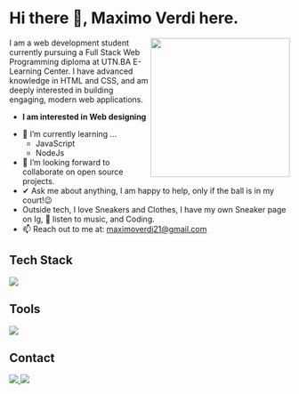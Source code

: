 # Hi there 👋, Maximo Verdi here. 

<picture> <img align="right" src="https://github.com/7oSkaaa/7oSkaaa/blob/main/Images/Right_Side.gif?raw=true" width = 250px></picture>


I am a web development student currently pursuing a Full Stack Web Programming diploma at UTN.BA E-Learning Center. I have advanced knowledge in HTML and CSS, and am deeply interested in building engaging, modern web applications.
* **I am interested in Web designing**
- 🌱 I’m currently learning ...
  - JavaScript
  - NodeJs
- 👯 I’m looking forward to collaborate on open source projects.
- ✔ Ask me about anything, I am happy to help, only if the ball is in my court!😉<br>
- Outside tech, I love Sneakers and Clothes, I have my own Sneaker page on Ig, 🎵 listen to music, and Coding.
- 📫 Reach out to me at: <a href="maximoverdi21@gmail.com">maximoverdi21@gmail.com</a>
<!--tech stack icons-->
<h2>Tech Stack</h2>
<p>
  <a href="https://skillicons.dev">
    <img src="https://skillicons.dev/icons?i=css,html&perline=14" />
  </a>
</p>

<!--Tools-->
<h2>Tools</h2>
<p>
  <a href="https://skillicons.dev">
    <img src="https://skillicons.dev/icons?i=github,git,discord,vscode,bootstrap,sass&perline=14" />
  </a>
</p>

<!--Contact info-->
<h2>Contact</h2>
<p>
<a href="https://www.instagram.com/maxi_verdi/">
  <img src="https://skillicons.dev/icons?i=instagram&perline=14">
</a>
  <a href="[https://www.instagram.com/maxi_verdi/](https://www.linkedin.com/in/maximo-verdi-22a426335/)" targetblank>
  <img src="https://skillicons.dev/icons?i=linkedin&perline=14">
</a>
</p>
